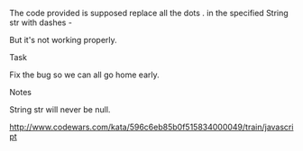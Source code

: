 The code provided is supposed replace all the dots . in the specified String str with dashes -

But it's not working properly.

Task

Fix the bug so we can all go home early.

Notes

String str will never be null.

http://www.codewars.com/kata/596c6eb85b0f515834000049/train/javascript